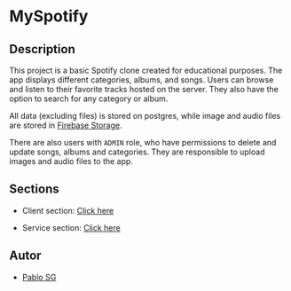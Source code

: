 # MySpotify

## Description

This project is a basic Spotify clone created for educational purposes. The app displays different categories, albums, and songs. Users can browse and listen to their favorite tracks hosted on the server. They also have the option to search for any category or album.

All data (excluding files) is stored on postgres, while image and audio files are stored in [Firebase Storage](https://firebase.google.com/ "https://firebase.google.com").

There are also users with `ADMIN` role, who have permissions to delete and update songs, albums and categories. They are responsible to upload images and audio files to the app. 

## Sections

- Client section: [Click here](./client/ "Client part")

- Service section: [Click here](./server/ "Server part")

## Autor

- [Pablo SG](https://github.com/PabloSan1997 "https://github.com/PabloSan1997")